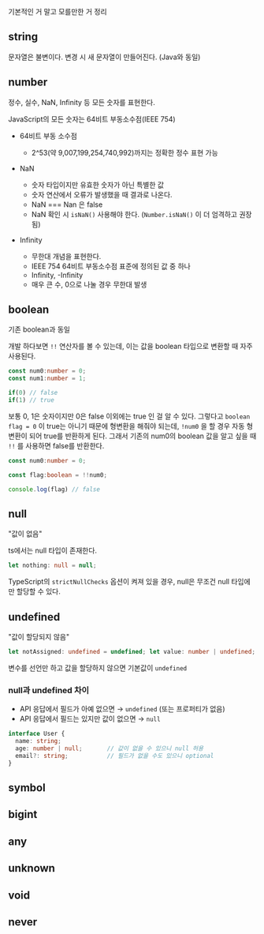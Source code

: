 기본적인 거 말고 모를만한 거 정리
## string

문자열은 불변이다. 변경 시 새 문자열이 만들어진다. (Java와 동일)

## number

정수, 실수, NaN, Infinity 등 모든 숫자를 표현한다.

JavaScript의 모든 숫자는 64비트 부동소수점(IEEE 754)

- 64비트 부동 소수점
	- 2^53(약 9,007,199,254,740,992)까지는 정확한 정수 표현 가능

- NaN
	- 숫자 타입이지만 유효한 숫자가 아닌 특별한 값
	- 숫자 연산에서 오류가 발생했을 때 결과로 나온다.
	- NaN === Nan 은 false
	- NaN 확인 시 `isNaN()` 사용해야 한다. (`Number.isNaN()` 이 더 엄격하고 권장됨) 
- Infinity
	- 무한대 개념을 표현한다.
	- IEEE 754 64비트 부동소수점 표준에 정의된 값 중 하나
	- Infinity, -Infinity
	- 매우 큰 수, 0으로 나눌 경우 무한대 발생

## boolean

기존 boolean과 동일

개발 하다보면 `!!` 연산자를 볼 수 있는데, 이는 값을 boolean 타입으로 변환할 때 자주 사용된다.

```ts
const num0:number = 0;
const num1:number = 1;

if(0) // false
if(1) // true

```

보통 0, 1은 숫자이지만 0은 false 이외에는 true 인 걸 알 수 있다.
그렇다고 `boolean flag = 0` 이 true는 아니기 때문에 형변환을 해줘야 되는데, `!num0` 을 할 경우 자동 형변환이 되어 true를 반환하게 된다.
그래서 기존의 num0의 boolean 값을 알고 싶을 때 `!!` 를 사용하면 false를 반환한다.

```ts
const num0:number = 0;

const flag:boolean = !!num0;

console.log(flag) // false
```

## null

"값이 없음"

ts에서는 null 타입이 존재한다.

```ts
let nothing: null = null;
```

TypeScript의 `strictNullChecks` 옵션이 켜져 있을 경우, null은 무조건 null 타입에만 할당할 수 있다.

## undefined

"값이 할당되지 않음"

```ts
let notAssigned: undefined = undefined; let value: number | undefined;
```

변수를 선언만 하고 값을 할당하지 않으면 기본값이 `undefined`

### null과 undefined 차이

- API 응답에서 필드가 아예 없으면 → `undefined` (또는 프로퍼티가 없음)
- API 응답에서 필드는 있지만 값이 없으면 → `null`

```ts
interface User {
  name: string;
  age: number | null;       // 값이 없을 수 있으니 null 허용
  email?: string;           // 필드가 없을 수도 있으니 optional
}
```

## symbol

## bigint

## any

## unknown

## void

## never